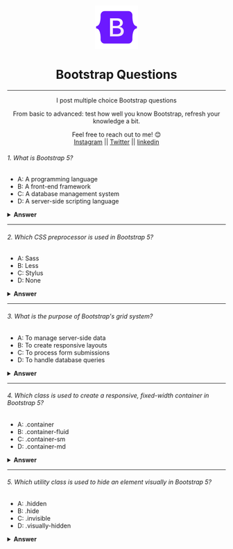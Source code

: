 <div align="center">
  <img height="100" src="../Images/icons8-bootstrap-100.png">
  <h1>Bootstrap Questions</h1>

---

<span>I post multiple choice Bootstrap questions

From basic to advanced: test how well you know Bootstrap, refresh your knowledge a bit.</span>

Feel free to reach out to me! 😊 <br />
<a href="https://www.instagram.com/mahrous_gama1/" >Instagram</a> || <a href="https://twitter.com/MahrousGama1">Twitter</a> || <a href="https://www.linkedin.com/in/mahrous-gamal-044693218/">linkedin</a>

</div>


###### 1. What is Bootstrap 5?

- A: A programming language
- B: A front-end framework
- C: A database management system
- D: A server-side scripting language

<details><summary><b>Answer</b></summary>
<p>

#### Answer: B) A front-end framework

</p>
</details>

---

###### 2. Which CSS preprocessor is used in Bootstrap 5?

- A: Sass
- B: Less
- C: Stylus
- D: None

<details><summary><b>Answer</b></summary>
<p>

#### #### Answer: A) Sass

</p>
</details>

---

###### 3. What is the purpose of Bootstrap's grid system?

- A: To manage server-side data
- B: To create responsive layouts
- C: To process form submissions
- D: To handle database queries

<details><summary><b>Answer</b></summary>
<p>

#### Answer: B) To create responsive layouts

</p>
</details>

---

###### 4. Which class is used to create a responsive, fixed-width container in Bootstrap 5?

- A: .container
- B: .container-fluid
- C: .container-sm
- D: .container-md

<details><summary><b>Answer</b></summary>
<p>

#### #### Answer: A) .container

</p>
</details>

---

###### 5. Which utility class is used to hide an element visually in Bootstrap 5?

- A: .hidden
- B: .hide
- C: .invisible
- D: .visually-hidden

<details><summary><b>Answer</b></summary>
<p>

#### Answer: D) .visually-hidden

###### 6. Which of the following is NOT a component in Bootstrap 5?

- A: Navbar
- B: Card
- C: Modal
- D: Table

<details><summary><b>Answer</b></summary>
<p>

#### Answer: D) Table

</p>
</details>

---

###### 7. What is the primary CSS file of Bootstrap 5 called?

- A: bootstrap.min.css
- B: styles.css
- C: main.css
- D: bootstrap.css

<details><summary><b>Answer</b></summary>
<p>

#### Answer: D) bootstrap.css

</p>
</details>

---

###### 8. Which class is used to create a responsive, full-width container in Bootstrap 5?

- A: .container-fluid
- B: .container
- C: .container-lg
- D: .container-xl

<details><summary><b>Answer</b></summary>
<p>

#### #### Answer: A) .container-fluid

</p>
</details>

---

###### 9. Which utility class is used to add spacing between elements in Bootstrap 5?

- A: .margin
- B: .padding
- C: .space
- D: .m

<details><summary><b>Answer</b></summary>
<p>

#### Answer: D) .m

</p>
</details>

---

###### 10. What is the recommended way to include Bootstrap 5 in your project?

- A: Downloading the source files
- B: Using a CDN
- C: Installing via npm
- D: All of the above

<details><summary><b>Answer</b></summary>
<p>

#### Answer: D) All of the above

</p>
</details>

---

###### 11. Which of the following is a new feature introduced in Bootstrap 5?

- A: Glyphicons
- B: Flexbox grid system
- C: jQuery dependency
- D: Panels

<details><summary><b>Answer</b></summary>
<p>

#### Answer: B) Flexbox grid system

</p>
</details>

---

###### 12. Which utility class is used to vertically center content within a parent element in Bootstrap 5?

- A: .align-items-center
- B: .v-align-center
- C: .vertical-center
- D: .center-vertical

<details><summary><b>Answer</b></summary>
<p>

#### #### Answer: A) .align-items-center

</p>
</details>

---

###### 13. What is the purpose of the "form-control" class in Bootstrap 5?

- A: To style input elements
- B: To control form submission
- C: To validate form data
- D: To handle form events

<details><summary><b>Answer</b></summary>
<p>

#### #### Answer: A) To style input elements

</p>
</details>

---

###### 14. Which of the following is NOT a valid color variant in Bootstrap 5?

- A: primary
- B: danger
- C: alert
- D: success

<details><summary><b>Answer</b></summary>
<p>

#### Answer: C) alert

</p>
</details>

---

###### 15. How can you create a responsive navbar in Bootstrap 5?

- A: By adding the .navbar-toggle class
- B: By using the .navbar-expand class
- C: By using the .navbar-responsive class
- D: By adding media queries in CSS

<details><summary><b>Answer</b></summary>
<p>

#### Answer: B) By using the .navbar-expand class

</p>
</details>

---

###### 16. Which class is used to create a dropdown menu in Bootstrap 5?

- A: .dropdown-menu
- B: .dropdown-toggle
- C: .dropdown-item
- D: .dropdown

<details><summary><b>Answer</b></summary>
<p>

#### #### Answer: A) .dropdown-menu

</p>
</details>

---

###### 17. What is the purpose of the "badge" component in Bootstrap 5?

- A: To display notifications or counts
- B: To create buttons
- C: To style text inputs
- D: To handle form validation

<details><summary><b>Answer</b></summary>
<p>

#### #### Answer: A) To display notifications or counts

</p>
</details>

---

###### 18. Which class is used to create a responsive carousel in Bootstrap 5?

- A: .carousel
- B: .carousel-item
- C: .carousel-control
- D: .carousel-inner

<details><summary><b>Answer</b></summary>
<p>

#### #### Answer: A) .carousel

</p>
</details>

---

###### 19. Which utility class is used to add shadows to elements in Bootstrap 5?

- A: .shadow
- B: .box-shadow
- C: .shadow-sm
- D: .shadows

<details><summary><b>Answer</b></summary>
<p>

#### Answer: C) .shadow-sm

</p>
</details>

---

###### 20. How can you align text to the center horizontally in Bootstrap 5?

- A: By using the .text-center class
- B: By using the .align-center class
- C: By using the .center-text class
- D: By adding inline CSS

<details><summary><b>Answer</b></summary>
<p>

#### #### Answer: A) By using the .text-center class

</p>
</details>

---

###### 21. Which of the following is a feature of Bootstrap 5's grid system?

- A: Fixed-width columns
- B: Support for nested grids
- C: Float-based layout
- D: Limited breakpoints

<details><summary><b>Answer</b></summary>
<p>

#### Answer: B) Support for nested grids

</p>
</details>

---

###### 22. What is the purpose of the "toast" component in Bootstrap 5?

- A: To display pop-up notifications
- B: To create breadcrumbs
- C: To style text inputs
- D: To handle form submissions

<details><summary><b>Answer</b></summary>
<p>

#### #### Answer: A) To display pop-up notifications

</p>
</details>

---

###### 23. Which class is used to create a responsive embed in Bootstrap 5?

- A: .embed
- B: .responsive-embed
- C: .embed-responsive
- D: .responsive

<details><summary><b>Answer</b></summary>
<p>

#### Answer: C) .embed-responsive

</p>
</details>

---

###### 24. How can you add spacing between columns in Bootstrap 5's grid system?

- A: By using the .col-space class
- B: By adding margin or padding to individual columns
- C: By applying the .column-spacing utility class
- D: By using the .col-gap class

<details><summary><b>Answer</b></summary>
<p>

#### Answer: B) By adding margin or padding to individual columns

</p>
</details>

---

###### 25. Which of the following is NOT a valid breakpoint size in Bootstrap 5?

- A: xs
- B: sm
- C: md
- D: lg
- E: xl

<details><summary><b>Answer</b></summary>
<p>

#### Answer: E) xl

</p>
</details>

---

###### 26. What is the purpose of the "accordion" component in Bootstrap 5?

- A: To display a list of options
- B: To create a collapsible content panel
- C: To style buttons
- D: To handle form validation

<details><summary><b>Answer</b></summary>
<p>

#### Answer: B) To create a collapsible content panel

</p>
</details>

---

###### 27. Which class is used to create a vertical navigation menu in Bootstrap 5?

- A: .nav
- B: .nav-menu
- C: .vertical-nav
- D: .nav-vertical

<details><summary><b>Answer</b></summary>
<p>

#### Answer: D) .nav-vertical

</p>
</details>

---

###### 28. How can you create a responsive image in Bootstrap 5?

- A: By using the .img-fluid class
- B: By adding inline CSS
- C: By using JavaScript
- D: By applying the .responsive-image class

<details><summary><b>Answer</b></summary>
<p>

#### #### Answer: A) By using the .img-fluid class

</p>
</details>

---

###### 29. Which utility class is used to change the background color of an element in Bootstrap 5?

- A: .bg-color
- B: .background-color
- C: .bg
- D: .bg-change

<details><summary><b>Answer</b></summary>
<p>

#### Answer: C) .bg

</p>
</details>

---

###### 30. What is the purpose of the "breadcrumb" component in Bootstrap 5?

- A: To display hierarchical navigation links
- B: To style form elements
- C: To handle form submissions
- D: To create pop-up notifications

<details><summary><b>Answer</b></summary>
<p>

#### #### Answer: A) To display hierarchical navigation links

</p>
</details>

---

###### 31. Which class is used to create a responsive container that stretches to the full width of the viewport in Bootstrap 5?

- A: .container-fluid
- B: .container
- C: .container-xl
- D: .container-lg

<details><summary><b>Answer</b></summary>
<p>

#### #### Answer: A) .container-fluid

</p>
</details>

---

###### 32. What is the purpose of the "navbar-toggler" class in Bootstrap 5?

- A: To toggle the visibility of the navbar
- B: To style navigation links
- C: To control form submission
- D: To add animations to the navbar

<details><summary><b>Answer</b></summary>
<p>

#### #### Answer: A) To toggle the visibility of the navbar

</p>
</details>

---

###### 33. Which class is used to create a responsive form layout in Bootstrap 5?

- A: .form-horizontal
- B: .form-inline
- C: .form-vertical
- D: .form-responsive

<details><summary><b>Answer</b></summary>
<p>

#### Answer: B) .form-inline

</p>
</details>

---

###### 34. How can you create a responsive card layout in Bootstrap 5?

- A: By using the .card-group class
- B: By applying the .card-responsive class
- C: By using media queries
- D: By adding the .responsive-card class

<details><summary><b>Answer</b></summary>
<p>

#### #### Answer: A) By using the .card-group class

</p>
</details>

---

###### 35. What is the purpose of the "collapse" component in Bootstrap 5?

- A: To collapse elements vertically
- B: To create collapsible navigation menus
- C: To style text inputs
- D: To handle form validation

<details><summary><b>Answer</b></summary>
<p>

#### #### Answer: A) To collapse elements vertically

</p>
</details>

---

###### 36. Which class is used to create a horizontal form layout in Bootstrap 5?

- A: .form-horizontal
- B: .form-inline
- C: .form-vertical
- D: .form-horizontal-layout

<details><summary><b>Answer</b></summary>
<p>

#### #### Answer: A) .form-horizontal

</p>
</details>

---

###### 37. How can you add a border to an element in Bootstrap 5?

- A: By using the .border class
- B: By adding inline CSS
- C: By using JavaScript
- D: By applying the .bordered class

<details><summary><b>Answer</b></summary>
<p>

#### #### Answer: A) By using the .border class

</p>
</details>

---

###### 38. What is the purpose of the "modal" component in Bootstrap 5?

- A: To create responsive images
- B: To display hierarchical navigation links
- C: To handle form submissions
- D: To create pop-up dialogs

<details><summary><b>Answer</b></summary>
<p>

#### Answer: D) To create pop-up dialogs

</p>
</details>

---

###### 39. What is the purpose of the "spinner" component in Bootstrap 5?

- A: To display loading indicators
- B: To style form elements
- C: To create pop-up notifications
- D: To handle form validation

<details><summary><b>Answer</b></summary>
<p>

#### #### Answer: A) To display loading indicators

</p>
</details>

---

###### 40. How can you create a responsive navigation bar in Bootstrap 5?

- A: By using the .navbar-expand class
- B: By adding the .responsive-navbar class
- C: By applying media queries in CSS
- D: By using the .navbar-responsive class

<details><summary><b>Answer</b></summary>
<p>

#### #### Answer: A) By using the .navbar-expand class

</p>
</details>

---

###### 41. Which class is used to create a responsive container that adjusts its width based on the viewport size in Bootstrap 5?

- A: .container-fluid
- B: .container
- C: .container-sm
- D: .container-lg

<details><summary><b>Answer</b></summary>
<p>

#### Answer: B) .container

</p>
</details>

---

###### 42. What is the purpose of the "pagination" component in Bootstrap 5?

- A: To create collapsible content panels
- B: To display a series of links to pages
- C: To handle form submissions
- D: To style buttons

<details><summary><b>Answer</b></summary>
<p>

#### Answer: B) To display a series of links to pages

</p>
</details>

---

###### 43. Which class is used to create a responsive alert box in Bootstrap 5?

- A: .alert-box
- B: .alert-responsive
- C: .alert-dismissible
- D: .alert

<details><summary><b>Answer</b></summary>
<p>

#### Answer: D) .alert

</p>
</details>

---

###### 44. What is the purpose of the "badge" component in Bootstrap 5?

- A: To display pop-up notifications
- B: To style text inputs
- C: To create hierarchical navigation links
- D: To display counts or labels

<details><summary><b>Answer</b></summary>
<p>

#### Answer: D) To display counts or labels

</p>
</details>

---

###### 45. How can you create a responsive carousel in Bootstrap 5?

- A: By using the .carousel-item class
- B: By adding media queries in CSS
- C: By applying the .carousel-responsive class
- D: By using the .carousel class

<details><summary><b>Answer</b></summary>
<p>

#### Answer: D) By using the .carousel class

</p>
</details>

---

###### 46. Which class is used to create a responsive grid layout in Bootstrap 5?

- A: .row
- B: .grid
- C: .grid-row
- D: .responsive-grid

<details><summary><b>Answer</b></summary>
<p>

#### #### Answer: A) .row

</p>
</details>

---

###### 47. What is the purpose of the "tooltip" component in Bootstrap 5?

- A: To display additional information on hover
- B: To create collapsible content panels
- C: To style form elements
- D: To handle form validation

<details><summary><b>Answer</b></summary>
<p>

#### #### Answer: A) To display additional information on hover

</p>
</details>

---

###### 48. Which class is used to create a responsive image gallery in Bootstrap 5?

- A: .gallery
- B: .image-gallery
- C: .responsive-gallery
- D: .img-fluid

<details><summary><b>Answer</b></summary>
<p>

#### Answer: D) .img-fluid

</p>
</details>

---

###### 49. What is the purpose of the "jumbotron" component in Bootstrap 5?

- A: To create a responsive container
- B: To display important content prominently
- C: To style form inputs
- D: To handle form submissions

<details><summary><b>Answer</b></summary>
<p>

#### Answer: B) To display important content prominently

</p>
</details>

---

###### 50. Which utility class is used to create spacing between elements inside a container in Bootstrap 5?

- A: .spacing
- B: .space
- C: .margins
- D: .paddings

<details><summary><b>Answer</b></summary>
<p>

#### Answer: B) .space

</p>
</details>

---

###### 51. What is the purpose of the "breadcrumb" component in Bootstrap 5?

- A: To display hierarchical navigation links
- B: To style buttons
- C: To create collapsible content panels
- D: To handle form submissions

<details><summary><b>Answer</b></summary>
<p>

#### #### Answer: A) To display hierarchical navigation links

</p>
</details>

---

###### 52. Which class is used to create a responsive table in Bootstrap 5?

- A: .table-responsive
- B: .responsive-table
- C: .table-fluid
- D: .responsive

<details><summary><b>Answer</b></summary>
<p>

#### #### Answer: A) .table-responsive

</p>
</details>

---

###### 53. What is the purpose of the "card" component in Bootstrap 5?

- A: To create a responsive container
- B: To display important content prominently
- C: To handle form submissions
- D: To style form inputs

<details><summary><b>Answer</b></summary>
<p>

#### Answer: B) To display important content prominently

</p>
</details>

---

###### 54. Which class is used to create a responsive navbar in Bootstrap 5?

- A: .navbar-expand
- B: .responsive-navbar
- C: .navbar-toggle
- D: .navbar-collapse

<details><summary><b>Answer</b></summary>
<p>

#### #### Answer: A) .navbar-expand

</p>
</details>

---

###### 55. What is the purpose of the "dropdown" component in Bootstrap 5?

- A: To create a responsive container
- B: To handle form submissions
- C: To display a list of options
- D: To style navigation links

<details><summary><b>Answer</b></summary>
<p>

#### Answer: C) To display a list of options

</p>
</details>

---

###### 56. Which class is used to create a responsive form layout in Bootstrap 5?

- A: .form-horizontal
- B: .form-inline
- C: .form-responsive
- D: .form-layout

<details><summary><b>Answer</b></summary>
<p>

#### Answer: B) .form-inline

</p>
</details>

---

###### 57. What is the purpose of the "spinner" component in Bootstrap 5?

- A: To display loading indicators
- B: To style buttons
- C: To handle form validation
- D: To create pop-up notifications

<details><summary><b>Answer</b></summary>
<p>

#### #### Answer: A) To display loading indicators

</p>
</details>

---

###### 58. Which class is used to create a responsive grid layout in Bootstrap 5?

- A: .grid
- B: .row
- C: .container
- D: .col

<details><summary><b>Answer</b></summary>
<p>

#### Answer: B) .row

</p>
</details>

---

###### 59. What is the purpose of the "navbar" component in Bootstrap 5?

- A: To display notifications or counts
- B: To create a collapsible content panel
- C: To create a responsive navigation bar
- D: To style buttons

<details><summary><b>Answer</b></summary>
<p>

#### Answer: C) To create a responsive navigation bar

</p>
</details>

---

###### 60. What is the purpose of the "collapse" component in Bootstrap 5?

- A: To display a series of links to pages
- B: To collapse elements vertically
- C: To handle form submissions
- D: To style text inputs

<details><summary><b>Answer</b></summary>
<p>

#### Answer: B) To collapse elements vertically

</p>
</details>

---

###### 61. Which class is used to create a responsive form layout in Bootstrap 5?

- A: .form-horizontal
- B: .form-inline
- C: .form-responsive
- D: .form

<details><summary><b>Answer</b></summary>
<p>

#### #### Answer: A) .form-horizontal

</p>
</details>

---

###### 62. Which class is used to create a responsive container that stretches to the full width of the viewport in Bootstrap 5?

- A: .container-fluid
- B: .container
- C: .container-lg
- D: .container-sm

<details><summary><b>Answer</b></summary>
<p>

#### #### Answer: A) .container-fluid

</p>
</details>

---

###### 63. What is the purpose of the "breadcrumb" component in Bootstrap 5?

- A: To create a responsive container
- B: To display hierarchical navigation links
- C: To style form inputs
- D: To handle form submissions

<details><summary><b>Answer</b></summary>
<p>

#### Answer: B) To display hierarchical navigation links

</p>
</details>

---

###### 64. What is the purpose of the "badge" component in Bootstrap 5?

- A: To display loading indicators
- B: To create a responsive container
- C: To display counts or labels
- D: To handle form submissions

<details><summary><b>Answer</b></summary>
<p>

#### Answer: C) To display counts or labels

</p>
</details>

---

###### 65. Which class is used to create a responsive container that adjusts its width based on the viewport size in Bootstrap 5?

- A: .container
- B: .container-fluid
- C: .container-lg
- D: .container-md

<details><summary><b>Answer</b></summary>
<p>

#### Answer: B) .container-fluid

</p>
</details>

---

###### 66. What is the purpose of the "form-check" component in Bootstrap 5?

- A: To style input elements
- B: To create responsive layouts
- C: To handle form validation
- D: To display hierarchical navigation links

<details><summary><b>Answer</b></summary>
<p>

#### #### Answer: A) To style input elements

</p>
</details>

---

###### 67. Which class is used to create a responsive card layout in Bootstrap 5?

- A: .card-layout
- B: .card-columns
- C: .card-group
- D: .card-responsive

<details><summary><b>Answer</b></summary>
<p>

#### Answer: B) .card-columns

</p>
</details>

---

###### 68. What is the purpose of the "accordion" component in Bootstrap 5?

- A: To create collapsible content panels
- B: To style navigation links
- C: To handle form validation
- D: To display notifications or counts

<details><summary><b>Answer</b></summary>
<p>

#### #### Answer: A) To create collapsible content panels

</p>
</details>

---

###### 69. Which class is used to create a responsive navbar in Bootstrap 5?

- A: .navbar
- B: .navbar-expand
- C: .navbar-responsive
- D: .navbar-toggle

<details><summary><b>Answer</b></summary>
<p>

#### Answer: B) .navbar-expand

</p>
</details>

---

###### 70. Which class is used to create a responsive list group in Bootstrap 5?

- A: .list-group
- B: .list-group-responsive
- C: .list-group-item
- D: .list-group-horizontal

<details><summary><b>Answer</b></summary>
<p>

#### #### Answer: A) .list-group

</p>
</details>

---

###### 71. Which class is used to create a responsive grid layout in Bootstrap 5?

- A: .grid
- B: .row
- C: .col
- D: .grid-layout

<details><summary><b>Answer</b></summary>
<p>

#### Answer: B) .row

</p>
</details>

---

###### 72. Which class is used to create a responsive container that centers its content both horizontally and vertically in Bootstrap 5?

- A: .container-center
- B: .container-middle
- C: .container-center-middle
- D: .container-centered

<details><summary><b>Answer</b></summary>
<p>

#### Answer: C) .container-center-middle

</p>
</details>

---

###### 73. What is the purpose of the "list-group" component in Bootstrap 5?

- A: To display a series of links to pages
- B: To create collapsible content panels
- C: To style input elements
- D: To handle form validation

<details><summary><b>Answer</b></summary>
<p>

#### #### Answer: A) To display a series of links to pages

</p>
</details>

---

###### 74. Which class is used to create a responsive grid layout with equal-width columns in Bootstrap 5?

- A: .col
- B: .col-auto
- C: .col-xx
- D: .col-md

<details><summary><b>Answer</b></summary>
<p>

#### #### Answer: A) .col

</p>
</details>

---

###### 75 What is the purpose of the "badge" component in Bootstrap 5?

- A: To display counts or labels
- B: To create a responsive container
- C: To handle form submissions
- D: To style buttons

<details><summary><b>Answer</b></summary>
<p>

#### #### Answer: A) To display counts or labels

</p>
</details>

---

###### 76. Which class is used to create a responsive navigation menu in Bootstrap 5?

- A: .navbar-nav
- B: .nav-menu
- C: .nav-links
- D: .nav

<details><summary><b>Answer</b></summary>
<p>

#### Answer: D) .nav

</p>
</details>

---

###### 77. What is the purpose of the "dropdown" component in Bootstrap 5?

- A: To handle form submissions
- B: To create a responsive container
- C: To display a list of options
- D: To style navigation links

<details><summary><b>Answer</b></summary>
<p>

#### Answer: C) To display a list of options

</p>
</details>

---

###### 78. Which class is used to create a responsive modal in Bootstrap 5?

- A: .modal
- B: .modal-responsive
- C: .modal-dialog
- D: .modal-content

<details><summary><b>Answer</b></summary>
<p>

#### #### Answer: A) .modal

</p>
</details>

---

###### 79. What is the purpose of the "tooltip" component in Bootstrap 5?

- A: To display additional information on hover
- B: To create collapsible content panels
- C: To style buttons
- D: To handle form validation

<details><summary><b>Answer</b></summary>
<p>

#### #### Answer: A) To display additional information on hover

</p>
</details>

---

###### 80. Which class is used to create a responsive form group in Bootstrap 5?

- A: .form-group
- B: .form-input
- C: .form-control
- D: .form-item

<details><summary><b>Answer</b></summary>
<p>

#### #### Answer: A) .form-group

</p>
</details>

---

###### 81. What is the purpose of the "jumbotron" component in Bootstrap 5?

- A: To create a responsive container
- B: To display important content prominently
- C: To handle form submissions
- D: To style form inputs

<details><summary><b>Answer</b></summary>
<p>

#### Answer: B) To display important content prominently

</p>
</details>

---

###### 82. Which class is used to create a responsive grid layout with columns that automatically adjust their width based on the content in Bootstrap 5?

- A: .col-auto
- B: .col-fluid
- C: .col-responsive
- D: .col-adaptive

<details><summary><b>Answer</b></summary>
<p>

#### #### Answer: A) .col-auto

</p>
</details>

---

###### 83. Which class is used to create a responsive card layout with equal height columns in Bootstrap 5?

- A: .card-columns-equal
- B: .card-group
- C: .card-equal
- D: .card-deck

<details><summary><b>Answer</b></summary>
<p>

#### Answer: D) .card-deck

</p>
</details>

---

###### 84. Which class is used to create a responsive navbar brand logo in Bootstrap 5?

- A: .navbar-brand
- B: .navbar-logo
- C: .navbar-header
- D: .brand-logo

<details><summary><b>Answer</b></summary>
<p>

#### #### Answer: A) .navbar-brand

</p>
</details>

---

###### 85. Which class is used to create a responsive list group with flush borders in Bootstrap 5?

- A: .list-group-flush
- B: .list-group-borderless
- C: .list-group-no-border
- D: .list-group-clear

<details><summary><b>Answer</b></summary>
<p>

#### #### Answer: A) .list-group-flush

</p>
</details>

---

###### 86. Which class is used to create a responsive form layout with inline elements in Bootstrap 5?

- A: .form-inline
- B: .form-horizontal
- C: .form-grid
- D: .form-row

<details><summary><b>Answer</b></summary>
<p>

#### #### Answer: A) .form-inline

</p>
</details>

---

###### 87. Which class is used to create a responsive container that adjusts its width based on the viewport size, with a fixed maximum width, in Bootstrap 5?

- A: .container-fluid
- B: .container
- C: .container-lg
- D: .container-max

<details><summary><b>Answer</b></summary>
<p>

#### Answer: C) .container-lg

</p>
</details>

---

###### 88. What is the purpose of the "breadcrumb" component in Bootstrap 5?

- A: To display a series of links to pages
- B: To create a collapsible content panel
- C: To handle form submissions
- D: To style buttons

<details><summary><b>Answer</b></summary>
<p>

#### #### Answer: A) To display a series of links to pages

</p>
</details>

---

###### 89. Which class is used to create a responsive grid layout with columns that automatically wrap at breakpoints in Bootstrap 5?

- A: .row
- B: .col
- C: .grid
- D: .col-auto

<details><summary><b>Answer</b></summary>
<p>

#### #### Answer: A) .row

</p>
</details>

---

###### 1. Which class is used to create a responsive grid layout with columns that stack vertically on smaller devices in Bootstrap 5?

- A: .col-auto
- B: .col-stack
- C: .col-sm
- D: .col-md

#### Answer: C) .col-sm

###### 1. What is the purpose of the "pagination" component in Bootstrap 5?

- A: To display a series of links to pages
- B: To create a collapsible content panel
- C: To handle form submissions
- D: To style buttons

#### #### Answer: A) To display a series of links to pages

###### 1. Which class is used to create a responsive card layout where all cards have the same width and height in Bootstrap 5?

- A: .card-deck
- B: .card-group
- C: .card-equal
- D: .card-stack

#### #### Answer: A) .card-deck

###### 1. Which class is used to create a responsive navigation menu with pills in Bootstrap 5?

- A: .nav-pills
- B: .nav-menu
- C: .nav-tabs
- D: .navbar-nav

#### #### Answer: A) .nav-pills

###### 1. Which class is used to create a responsive list group with flush borders in Bootstrap 5?

- A: .list-group-flush
- B: .list-group-borderless
- C: .list-group-no-border
- D: .list-group-clear

#### #### Answer: A) .list-group-flush

###### 1. Which class is used to create a responsive form layout with inline elements in Bootstrap 5?

- A: .form-inline
- B: .form-horizontal
- C: .form-grid
- D: .form-row

#### #### Answer: A) .form-inline

###### 1. What is the purpose of the "breadcrumb" component in Bootstrap 5?

- A: To display a series of links to pages
- B: To create a collapsible content panel
- C: To handle form submissions
- D: To style buttons

#### #### Answer: A) To display a series of links to pages

###### 1. Which class is used to create a responsive grid layout with columns that automatically adjust their width based on the content in Bootstrap 5?

- A: .col
- B: .col-auto
- C: .col-xx
- D: .col-md

#### Answer: B) .col-auto
